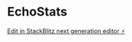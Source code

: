 # EchoStats

[Edit in StackBlitz next generation editor ⚡️](https://stackblitz.com/~/github.com/im-ami/EchoStats)